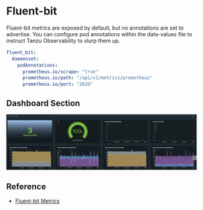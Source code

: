 # Fluent-bit 

Fluent-bit metrics are exposed by default, but no annotations are set to advertise.  You can configure pod annotations within the data-values file to instruct Tanzu Observability to slurp them up.

```yaml
fluent_bit:
  daemonset:
    podAnnotations:
      prometheus.io/scrape: "true"
      prometheus.io/path: "/api/v1/metrics/prometheus"
      prometheus.io/port: "2020"
```

## Dashboard Section

![Fluent-bit Section](fluent-bit-section.png)


## Reference 

- [Fluent-bit Metrics](https://docs.fluentbit.io/manual/v/1.7/administration/monitoring#metrics-in-prometheus-format)